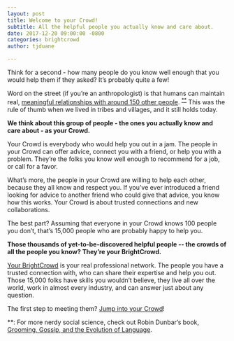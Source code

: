 ```yaml
---
layout: post
title: Welcome to your Crowd!
subtitle: All the helpful people you actually know and care about.
date: 2017-12-20 09:00:00 -0800
categories: brightcrowd
author: tjduane

---
```


Think for a second - how many people do you know well enough that you would help them if they asked? It’s probably quite a few!

Word on the street (if you’re an anthropologist) is that humans can maintain real, [meaningful relationships with around 150 other people](https://en.wikipedia.org/wiki/Dunbar%27s_number). <sup>[\*\*](#footnote)</sup> This was the rule of thumb when we lived in tribes and villages, and it still holds today.

**We think about this group of people - the ones you actually know and care about - as your Crowd.**

Your Crowd is everybody who would help you out in a jam. The people in your Crowd can offer advice, connect you with a friend, or help you with a problem. They’re the folks you know well enough to recommend for a job, or call for a favor.

What’s more, the people in your Crowd are willing to help each other, because they all know and respect you. If you’ve ever introduced a friend looking for advice to another friend who could give that advice, you know how this works. Your Crowd is about trusted connections and new collaborations.

The best part? Assuming that everyone in your Crowd knows 100 people you don’t, that’s 15,000 people who are probably happy to help you.

**Those thousands of yet-to-be-discovered helpful people -- the crowds of all the people you know? They’re your BrightCrowd.**

[Your BrightCrowd][brightcrowd] is your real professional network. The people you have a trusted connection with, who can share their expertise and help you out. Those 15,000 folks have skills you wouldn’t believe, they live all over the world, work in almost every industry, and can answer just about any question.

The first step to meeting them? [Jump into your Crowd][brightcrowd]!

<a name="footnote">\*\*</a>: For more nerdy social science, check out Robin Dunbar’s book, [Grooming, Gossip, and the Evolution of Language](http://www.hup.harvard.edu/catalog.php?isbn=9780674363366).

[brightcrowd]: https://brightcrowd.com
